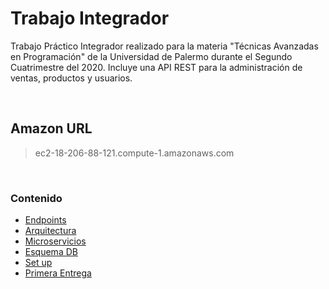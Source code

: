 # Trabajo Integrador
Trabajo Práctico Integrador realizado para la materia "Técnicas Avanzadas en Programación" de la Universidad de Palermo durante el Segundo Cuatrimestre del 2020.
Incluye una API REST para la administración de ventas, productos y usuarios.

<br/>

## Amazon URL
> ec2-18-206-88-121.compute-1.amazonaws.com

<br/>

### Contenido
* [Endpoints](./docs/endpoints.md)
* [Arquitectura](./docs/architecture.png)
* [Microservicios](./docs/microservices.md)
* [Esquema DB](./docs/db.png)
* [Set up](./docs/set_up.md)
* [Primera Entrega](./docs/tp.pdf)
